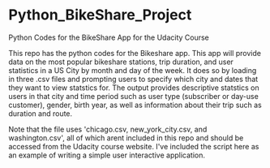 # Python_BikeShare_Project
Python Codes for the BikeShare App for the Udacity Course

This repo has the python codes for the Bikeshare app. This app will provide data on the most popular bikeshare stations, trip duration, and user statistics in a US City by month and day of the week. It does so by loading in three .csv files and prompting users to specify which city and dates that they want to view statstics for. The output provides descriptive statstics on users in that city and time period such as user type (subscriber or day-use customer), gender, birth year, as well as information about their trip such as duration and route. 

Note that the file uses 'chicago.csv, new_york_city.csv, and washington.csv', all of which arent included in this repo and should be accessed from the Udacity course website. I've included the script here as an example of writing a simple user interactive application.
